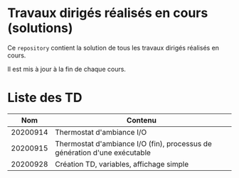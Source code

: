 # Travaux dirigés réalisés en cours (solutions)

Ce `repository` contient la solution de tous les travaux dirigés réalisés en cours.

Il est mis à jour à la fin de chaque cours.

# Liste des TD

| Nom | Contenu |
|---|---|
| 20200914 | Thermostat d'ambiance I/O |
| 20200915 | Thermostat d'ambiance I/O (fin), processus de génération d'une exécutable |
| 20200928 | Création TD, variables, affichage simple |
